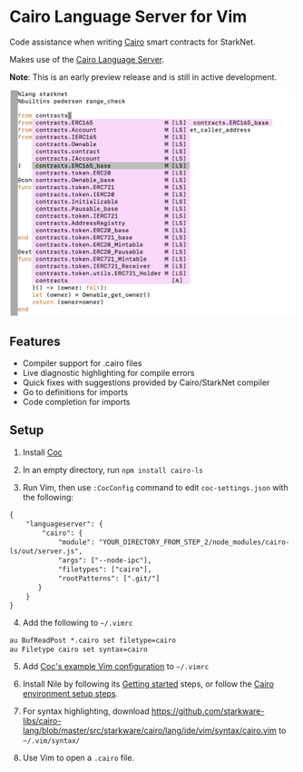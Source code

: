 # Cairo Language Server for Vim

Code assistance when writing [Cairo](https://www.cairo-lang.org/) smart contracts for StarkNet.

Makes use of the [Cairo Language Server](https://github.com/ericglau/cairo-ls).

**Note**: This is an early preview release and is still in active development.

<img width="558" alt="vim-cairo" src="images/vim.png">

## Features

- Compiler support for .cairo files
- Live diagnostic highlighting for compile errors
- Quick fixes with suggestions provided by Cairo/StarkNet compiler
- Go to definitions for imports
- Code completion for imports

## Setup

1. Install [Coc](https://github.com/neoclide/coc.nvim)

2. In an empty directory, run `npm install cairo-ls`

3. Run Vim, then use `:CocConfig` command to edit `coc-settings.json` with the following:
```
{
    "languageserver": {
        "cairo": {
            "module": "YOUR_DIRECTORY_FROM_STEP_2/node_modules/cairo-ls/out/server.js",
            "args": ["--node-ipc"],
            "filetypes": ["cairo"],
            "rootPatterns": [".git/"]
       }
    }
}
```

4. Add the following to `~/.vimrc`
```
au BufReadPost *.cairo set filetype=cairo
au Filetype cairo set syntax=cairo
```

5. Add [Coc's example Vim configuration](https://github.com/neoclide/coc.nvim#example-vim-configuration) to `~/.vimrc`

6. Install Nile by following its [Getting started](https://github.com/OpenZeppelin/nile#getting-started) steps, or follow the [Cairo environment setup steps](https://www.cairo-lang.org/docs/quickstart.html).

7. For syntax highlighting, download https://github.com/starkware-libs/cairo-lang/blob/master/src/starkware/cairo/lang/ide/vim/syntax/cairo.vim to `~/.vim/syntax/`

7. Use Vim to open a `.cairo` file.
